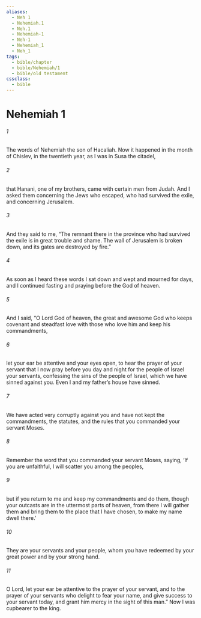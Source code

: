```yaml
---
aliases:
  - Neh 1
  - Nehemiah.1
  - Neh.1
  - Nehemiah-1
  - Neh-1
  - Nehemiah_1
  - Neh_1
tags:
  - bible/chapter
  - bible/Nehemiah/1
  - bible/old testament
cssclass:
  - bible
---
```


# Nehemiah 1

###### 1
The words of Nehemiah the son of Hacaliah. Now it happened in the month of Chislev, in the twentieth year, as I was in Susa the citadel,
###### 2
that Hanani, one of my brothers, came with certain men from Judah. And I asked them concerning the Jews who escaped, who had survived the exile, and concerning Jerusalem.
###### 3
And they said to me, “The remnant there in the province who had survived the exile is in great trouble and shame. The wall of Jerusalem is broken down, and its gates are destroyed by fire.”
###### 4
As soon as I heard these words I sat down and wept and mourned for days, and I continued fasting and praying before the God of heaven.
###### 5
And I said, “O Lord God of heaven, the great and awesome God who keeps covenant and steadfast love with those who love him and keep his commandments,
###### 6
let your ear be attentive and your eyes open, to hear the prayer of your servant that I now pray before you day and night for the people of Israel your servants, confessing the sins of the people of Israel, which we have sinned against you. Even I and my father’s house have sinned.
###### 7
We have acted very corruptly against you and have not kept the commandments, the statutes, and the rules that you commanded your servant Moses.
###### 8
Remember the word that you commanded your servant Moses, saying, ‘If you are unfaithful, I will scatter you among the peoples,
###### 9
but if you return to me and keep my commandments and do them, though your outcasts are in the uttermost parts of heaven, from there I will gather them and bring them to the place that I have chosen, to make my name dwell there.’
###### 10
They are your servants and your people, whom you have redeemed by your great power and by your strong hand.
###### 11
O Lord, let your ear be attentive to the prayer of your servant, and to the prayer of your servants who delight to fear your name, and give success to your servant today, and grant him mercy in the sight of this man.” Now I was cupbearer to the king.


